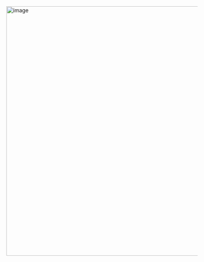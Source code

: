 <img width="655" alt="image" src="https://github.com/user-attachments/assets/a732ccea-969c-4c9e-beff-85554fafaad5" />


